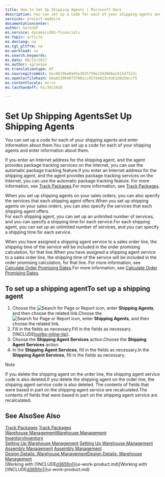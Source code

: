 ```yaml
---
title: How to Set Up Shipping Agents | Microsoft Docs
description: You can set up a code for each of your shipping agents and enter information about them.
services: project-madeira
documentationcenter: 
author: SorenGP
ms.service: dynamics365-financials
ms.topic: article
ms.devlang: na
ms.tgt_pltfrm: na
ms.workload: na
ms.search.keywords: 
ms.date: 08/23/2017
ms.author: sgroespe
ms.translationtype: HT
ms.sourcegitcommit: bec0619be0a65e3625759e13d2866ac615d7513c
ms.openlocfilehash: b6ab539048f3f802cc4575e023c43632025dccf5
ms.contentlocale: en-nz
ms.lasthandoff: 01/30/2018

---
```

# <a name="set-up-shipping-agents"></a><span data-ttu-id="db306-103">Set Up Shipping Agents</span><span class="sxs-lookup"><span data-stu-id="db306-103">Set Up Shipping Agents</span></span>
<span data-ttu-id="db306-104">You can set up a code for each of your shipping agents and enter information about them.</span><span class="sxs-lookup"><span data-stu-id="db306-104">You can set up a code for each of your shipping agents and enter information about them.</span></span>  

<span data-ttu-id="db306-105">If you enter an Internet address for the shipping agent, and the agent provides package tracking services on the Internet, you can use the automatic package tracking feature.</span><span class="sxs-lookup"><span data-stu-id="db306-105">If you enter an Internet address for the shipping agent, and the agent provides package tracking services on the Internet, you can use the automatic package tracking feature.</span></span> <span data-ttu-id="db306-106">For more information, see [Track Packages](sales-how-track-packages.md).</span><span class="sxs-lookup"><span data-stu-id="db306-106">For more information, see [Track Packages](sales-how-track-packages.md).</span></span>

<span data-ttu-id="db306-107">When you set up shipping agents on your sales orders, you can also specify the services that each shipping agent offers.</span><span class="sxs-lookup"><span data-stu-id="db306-107">When you set up shipping agents on your sales orders, you can also specify the services that each shipping agent offers.</span></span>  
<span data-ttu-id="db306-108">For each shipping agent, you can set up an unlimited number of services, and you can specify a shipping time for each service.</span><span class="sxs-lookup"><span data-stu-id="db306-108">For each shipping agent, you can set up an unlimited number of services, and you can specify a shipping time for each service.</span></span>  

<span data-ttu-id="db306-109">When you have assigned a shipping agent service to a sales order line, the shipping time of the service will be included in the order promising calculation, for that line.</span><span class="sxs-lookup"><span data-stu-id="db306-109">When you have assigned a shipping agent service to a sales order line, the shipping time of the service will be included in the order promising calculation, for that line.</span></span> <span data-ttu-id="db306-110">For more information, see [Calculate Order Promising Dates](sales-how-to-calculate-order-promising-dates.md).</span><span class="sxs-lookup"><span data-stu-id="db306-110">For more information, see [Calculate Order Promising Dates](sales-how-to-calculate-order-promising-dates.md).</span></span>

## <a name="to-set-up-a-shipping-agent"></a><span data-ttu-id="db306-111">To set up a shipping agent</span><span class="sxs-lookup"><span data-stu-id="db306-111">To set up a shipping agent</span></span>  
1.  <span data-ttu-id="db306-112">Choose the ![Search for Page or Report](media/ui-search/search_small.png "Search for Page or Report icon") icon, enter **Shipping Agents**, and then choose the related link.</span><span class="sxs-lookup"><span data-stu-id="db306-112">Choose the ![Search for Page or Report](media/ui-search/search_small.png "Search for Page or Report icon") icon, enter **Shipping Agents**, and then choose the related link.</span></span>  
2.  <span data-ttu-id="db306-113">Fill in the fields as necessary.</span><span class="sxs-lookup"><span data-stu-id="db306-113">Fill in the fields as necessary.</span></span> [!INCLUDE[tooltip-inline-tip](includes/tooltip-inline-tip_md.md)]<span data-ttu-id="db306-114">.</span><span class="sxs-lookup"><span data-stu-id="db306-114">.</span></span>  
3.  <span data-ttu-id="db306-115">Choose the **Shipping Agent Services** action.</span><span class="sxs-lookup"><span data-stu-id="db306-115">Choose the **Shipping Agent Services** action.</span></span>
4. <span data-ttu-id="db306-116">In the **Shipping Agent Services**, fill in the fields as necessary.</span><span class="sxs-lookup"><span data-stu-id="db306-116">In the **Shipping Agent Services**, fill in the fields as necessary.</span></span>

> [!NOTE]  
>  <span data-ttu-id="db306-117">If you delete the shipping agent on the order line, the shipping agent service code is also deleted.</span><span class="sxs-lookup"><span data-stu-id="db306-117">If you delete the shipping agent on the order line, the shipping agent service code is also deleted.</span></span> <span data-ttu-id="db306-118">The contents of fields that were based in part on the shipping agent service are recalculated.</span><span class="sxs-lookup"><span data-stu-id="db306-118">The contents of fields that were based in part on the shipping agent service are recalculated.</span></span>  

## <a name="see-also"></a><span data-ttu-id="db306-119">See Also</span><span class="sxs-lookup"><span data-stu-id="db306-119">See Also</span></span>
<span data-ttu-id="db306-120">[Track Packages](sales-how-track-packages.md)  </span><span class="sxs-lookup"><span data-stu-id="db306-120">[Track Packages](sales-how-track-packages.md)  </span></span>  
[<span data-ttu-id="db306-121">Warehouse Management</span><span class="sxs-lookup"><span data-stu-id="db306-121">Warehouse Management</span></span>](warehouse-manage-warehouse.md)  
[<span data-ttu-id="db306-122">Inventory</span><span class="sxs-lookup"><span data-stu-id="db306-122">Inventory</span></span>](inventory-manage-inventory.md)  
<span data-ttu-id="db306-123">[Setting Up Warehouse Management](warehouse-setup-warehouse.md)   </span><span class="sxs-lookup"><span data-stu-id="db306-123">[Setting Up Warehouse Management](warehouse-setup-warehouse.md)   </span></span>  
<span data-ttu-id="db306-124">[Assembly Management](assembly-assemble-items.md)  </span><span class="sxs-lookup"><span data-stu-id="db306-124">[Assembly Management](assembly-assemble-items.md)  </span></span>  
[<span data-ttu-id="db306-125">Design Details: Warehouse Management</span><span class="sxs-lookup"><span data-stu-id="db306-125">Design Details: Warehouse Management</span></span>](design-details-warehouse-management.md)  
<span data-ttu-id="db306-126">[Working with [!INCLUDE[d365fin](includes/d365fin_md.md)]](ui-work-product.md)</span><span class="sxs-lookup"><span data-stu-id="db306-126">[Working with [!INCLUDE[d365fin](includes/d365fin_md.md)]](ui-work-product.md)</span></span>  

